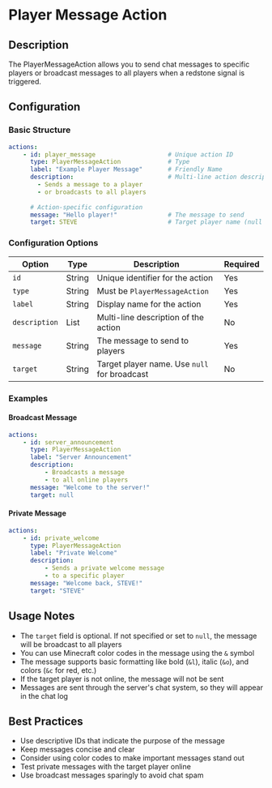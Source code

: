 # Player Message Action

## Description
The PlayerMessageAction allows you to send chat messages to specific players or broadcast messages to all players when a redstone signal is triggered.

## Configuration

### Basic Structure

```yaml linenums="1"
actions:
    - id: player_message                    # Unique action ID
      type: PlayerMessageAction             # Type
      label: "Example Player Message"       # Friendly Name
      description:                          # Multi-line action description
        - Sends a message to a player
        - or broadcasts to all players
    
      # Action-specific configuration
      message: "Hello player!"              # The message to send
      target: STEVE                         # Target player name (null for broadcast)
```

### Configuration Options

| Option | Type | Description | Required |
|--------|------|-------------|----------|
| `id` | String | Unique identifier for the action | Yes |
| `type` | String | Must be `PlayerMessageAction` | Yes |
| `label` | String | Display name for the action | Yes |
| `description` | List | Multi-line description of the action | No |
| `message` | String | The message to send to players | Yes |
| `target` | String | Target player name. Use `null` for broadcast | No |

### Examples

#### Broadcast Message
```yaml linenums="1"
actions:
    - id: server_announcement
      type: PlayerMessageAction
      label: "Server Announcement"
      description:
          - Broadcasts a message
          - to all online players
      message: "Welcome to the server!"
      target: null
```

#### Private Message
```yaml linenums="1"
actions:
    - id: private_welcome
      type: PlayerMessageAction
      label: "Private Welcome"
      description:
          - Sends a private welcome message
          - to a specific player
      message: "Welcome back, STEVE!"
      target: "STEVE"
```

## Usage Notes

- The `target` field is optional. If not specified or set to `null`, the message will be broadcast to all players
- You can use Minecraft color codes in the message using the `&` symbol
- The message supports basic formatting like bold (`&l`), italic (`&o`), and colors (`&c` for red, etc.)
- If the target player is not online, the message will not be sent
- Messages are sent through the server's chat system, so they will appear in the chat log

## Best Practices

- Use descriptive IDs that indicate the purpose of the message
- Keep messages concise and clear
- Consider using color codes to make important messages stand out
- Test private messages with the target player online
- Use broadcast messages sparingly to avoid chat spam
